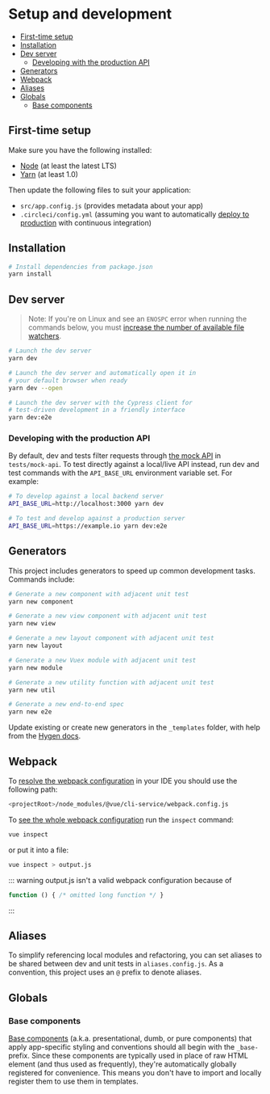 # Setup and development

- [First-time setup](#first-time-setup)
- [Installation](#installation)
- [Dev server](#dev-server)
  - [Developing with the production API](#developing-with-the-production-api)
- [Generators](#generators)
- [Webpack](#webpack)
- [Aliases](#aliases)
- [Globals](#globals)
  - [Base components](#base-components)

## First-time setup

Make sure you have the following installed:

- [Node](https://nodejs.org/en/) (at least the latest LTS)
- [Yarn](https://yarnpkg.com/lang/en/docs/install/) (at least 1.0)

Then update the following files to suit your application:

- `src/app.config.js` (provides metadata about your app)
- `.circleci/config.yml` (assuming you want to automatically [deploy to production](production.md) with continuous integration)

## Installation

```bash
# Install dependencies from package.json
yarn install
```

## Dev server

> Note: If you're on Linux and see an `ENOSPC` error when running the commands below, you must [increase the number of available file watchers](https://stackoverflow.com/questions/22475849/node-js-error-enospc#answer-32600959).

```bash
# Launch the dev server
yarn dev

# Launch the dev server and automatically open it in
# your default browser when ready
yarn dev --open

# Launch the dev server with the Cypress client for
# test-driven development in a friendly interface
yarn dev:e2e
```

### Developing with the production API

By default, dev and tests filter requests through [the mock API](/docs/tests.md#the-mock-api) in `tests/mock-api`. To test directly against a local/live API instead, run dev and test commands with the `API_BASE_URL` environment variable set. For example:

```bash
# To develop against a local backend server
API_BASE_URL=http://localhost:3000 yarn dev

# To test and develop against a production server
API_BASE_URL=https://example.io yarn dev:e2e
```

## Generators

This project includes generators to speed up common development tasks. Commands include:

```bash
# Generate a new component with adjacent unit test
yarn new component

# Generate a new view component with adjacent unit test
yarn new view

# Generate a new layout component with adjacent unit test
yarn new layout

# Generate a new Vuex module with adjacent unit test
yarn new module

# Generate a new utility function with adjacent unit test
yarn new util

# Generate a new end-to-end spec
yarn new e2e
```

Update existing or create new generators in the `_templates` folder, with help from the [Hygen docs](http://www.hygen.io/).

## Webpack

To [resolve the webpack configuration](https://cli.vuejs.org/guide/webpack.html#using-resolved-config-as-a-file) in your IDE you should use the following path:

```bash
<projectRoot>/node_modules/@vue/cli-service/webpack.config.js
```

To [see the whole webpack configuration](https://cli.vuejs.org/guide/webpack.html#inspecting-the-project-s-webpack-config) run the `inspect` command:

```bash
vue inspect
```

or put it into a file:

```bash
vue inspect > output.js
```

::: warning
output.js isn't a valid webpack configuration because of
```js
function () { /* omitted long function */ }
```
:::

## Aliases

To simplify referencing local modules and refactoring, you can set aliases to be shared between dev and unit tests in `aliases.config.js`. As a convention, this project uses an `@` prefix to denote aliases.

## Globals

### Base components

[Base components](https://vuejs.org/v2/style-guide/#Base-component-names-strongly-recommended) (a.k.a. presentational, dumb, or pure components) that apply app-specific styling and conventions should all begin with the `_base-` prefix. Since these components are typically used in place of raw HTML element (and thus used as frequently), they're automatically globally registered for convenience. This means you don't have to import and locally register them to use them in templates.
